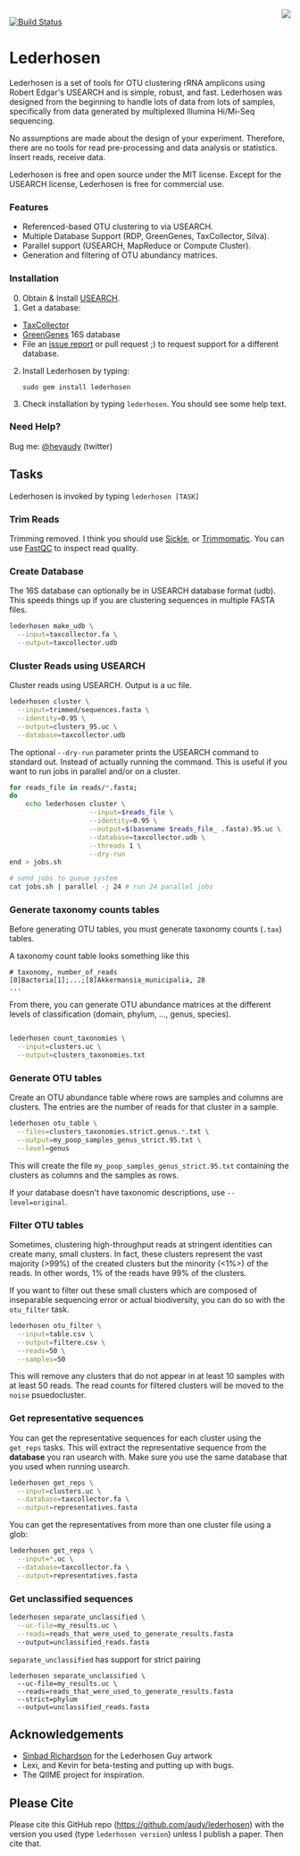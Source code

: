 <img src="https://raw.github.com/audy/lederhosen/master/logo.png" align="right">

[![Build
Status](https://travis-ci.org/audy/lederhosen.png)](https://travis-ci.org/audy/lederhosen)

# Lederhosen

Lederhosen is a set of tools for OTU clustering rRNA amplicons using
Robert Edgar's USEARCH and is simple, robust, and fast.
Lederhosen was designed from the beginning to handle lots of data from
lots of samples, specifically from data generated by multiplexed
Illumina Hi/Mi-Seq sequencing.

No assumptions are made about the design of your experiment.
Therefore, there are no tools for read pre-processing and data analysis
or statistics. Insert reads, receive data.

Lederhosen is free and open source under the MIT license. Except for
the USEARCH license, Lederhosen is free for commercial use.

### Features

- Referenced-based OTU clustering to via USEARCH.
- Multiple Database Support (RDP, GreenGenes, TaxCollector, Silva).
- Parallel support (USEARCH, MapReduce or Compute Cluster).
- Generation and filtering of OTU abundancy matrices.

### Installation

0. Obtain & Install [USEARCH](http://www.drive5.com/).
1. Get a database:
  - [TaxCollector](http://github.com/audy/taxcollector)
  - [GreenGenes](http://greengenes.lbl.gov) 16S database
  - File an [issue report](https://github.com/audy/lederhosen/issues) or pull request ;) to request support for a different database.
2. Install Lederhosen by typing:

    `sudo gem install lederhosen`
4. Check installation by typing `lederhosen`. You should see some help text.

### Need Help?

Bug me: [@heyaudy](http://twitter.com/heyaudy) (twitter)

## Tasks

Lederhosen is invoked by typing `lederhosen [TASK]`

### Trim Reads

Trimming removed. I think you should use
[Sickle](https://github.com/najoshi/sickle), or
[Trimmomatic](http://www.usadellab.org/cms/index.php?page=trimmomatic).
You can use
[FastQC](http://www.bioinformatics.babraham.ac.uk/projects/fastqc/) to inspect read quality.

### Create Database

The 16S database can optionally be in USEARCH database format (udb).
This speeds things up if you are clustering sequences in multiple FASTA
files.

```bash
lederhosen make_udb \
  --input=taxcollector.fa \
  --output=taxcollector.udb
```

### Cluster Reads using USEARCH

Cluster reads using USEARCH. Output is a uc file.

```bash
lederhosen cluster \
  --input=trimmed/sequences.fasta \
  --identity=0.95 \
  --output=clusters_95.uc \
  --database=taxcollector.udb
```

The optional `--dry-run` parameter prints the USEARCH command to
standard out. Instead of actually running the command. This is useful if
you want to run jobs in parallel and/or on a cluster.

```bash
for reads_file in reads/*.fasta;
do
    echo lederhosen cluster \
                    --input=$reads_file \
                    --identity=0.95 \
                    --output=$(basename $reads_file_ .fasta).95.uc \
                    --database=taxcollector.udb \
                    --threads 1 \
                    --dry-run
end > jobs.sh

# send jobs to queue system
cat jobs.sh | parallel -j 24 # run 24 parallel jobs
```

### Generate taxonomy counts tables

Before generating OTU tables, you must generate taxonomy counts (`.tax`) tables.

A taxonomy count table looks something like this

    # taxonomy, number_of_reads
    [0]Bacteria[1];...;[8]Akkermansia_municipalia, 28
    ...

From there, you can generate OTU abundance matrices at the different levels of classification (domain, phylum, ..., genus, species).

```bash

lederhosen count_taxonomies \
  --input=clusters.uc \
  --output=clusters_taxonomies.txt
```

### Generate OTU tables

Create an OTU abundance table where rows are samples and columns are clusters. The entries are the number of reads for that cluster in a sample.

```bash
lederhosen otu_table \
  --files=clusters_taxonomies.strict.genus.*.txt \
  --output=my_poop_samples_genus_strict.95.txt \
  --level=genus
```

This will create the file `my_poop_samples_genus_strict.95.txt` containing the clusters
as columns and the samples as rows.

If your database doesn't have taxonomic descriptions, use
`--level=original`.

### Filter OTU tables

Sometimes, clustering high-throughput reads at stringent identities can create many, small clusters.
In fact, these clusters represent the vast majority (>99%) of the created clusters but the minority (<1%>)
of the reads. In other words, 1% of the reads have 99% of the clusters.

If you want to filter out these small clusters which are composed of inseparable sequencing error or
actual biodiversity, you can do so with the `otu_filter` task.

```bash
lederhosen otu_filter \
  --input=table.csv \
  --output=filtere.csv \
  --reads=50 \
  --samples=50
```

This will remove any clusters that do not appear in at least 10 samples with at least 50 reads. The read counts
for filtered clusters will be moved to the `noise` psuedocluster.

### Get representative sequences

You can get the representative sequences for each cluster using the `get_reps` tasks.
This will extract the representative sequence from the __database__ you ran usearch with.
Make sure you use the same database that you used when running usearch.

```bash
lederhosen get_reps \
  --input=clusters.uc \
  --database=taxcollector.fa \
  --output=representatives.fasta
```

You can get the representatives from more than one cluster file using a glob:

```bash
lederhosen get_reps \
  --input=*.uc \
  --database=taxcollector.fa \
  --output=representatives.fasta
```

### Get unclassified sequences

```bash
lederhosen separate_unclassified \
  --uc-file=my_results.uc \
  --reads=reads_that_were_used_to_generate_results.fasta
  --output=unclassified_reads.fasta
```

`separate_unclassified` has support for strict pairing

```
lederhosen separate_unclassified \
  --uc-file=my_results.uc \
  --reads=reads_that_were_used_to_generate_results.fasta
  --strict=phylum
  --output=unclassified_reads.fasta
```

## Acknowledgements

- [Sinbad Richardson](http://viennapitts.com/) for the Lederhosen Guy artwork
- Lexi, and Kevin for beta-testing and putting up with bugs.
- The QIIME project for inspiration.

## Please Cite

Please cite this GitHub repo (https://github.com/audy/lederhosen) with the version you used (type `lederhosen version`) unless I publish a paper. Then cite that.
